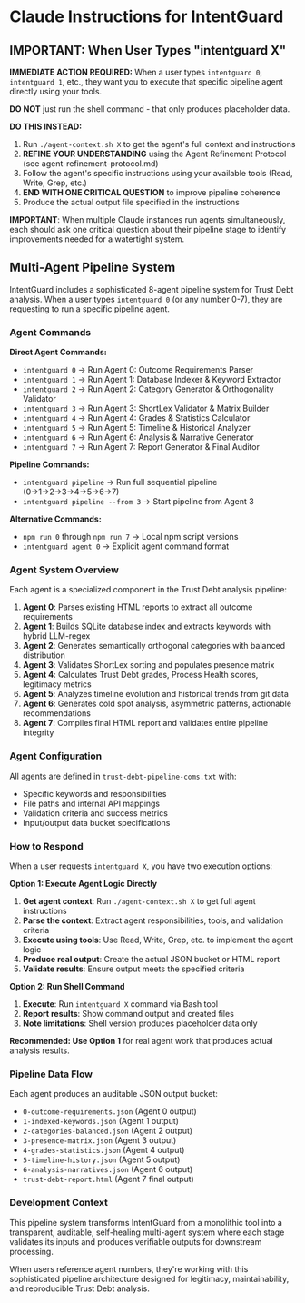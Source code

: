 # Claude Instructions for IntentGuard

## IMPORTANT: When User Types "intentguard X"

**IMMEDIATE ACTION REQUIRED:** When a user types `intentguard 0`, `intentguard 1`, etc., they want you to execute that specific pipeline agent directly using your tools.

**DO NOT** just run the shell command - that only produces placeholder data.

**DO THIS INSTEAD:**
1. Run `./agent-context.sh X` to get the agent's full context and instructions
2. **REFINE YOUR UNDERSTANDING** using the Agent Refinement Protocol (see agent-refinement-protocol.md)
3. Follow the agent's specific instructions using your available tools (Read, Write, Grep, etc.)
4. **END WITH ONE CRITICAL QUESTION** to improve pipeline coherence
5. Produce the actual output file specified in the instructions

**IMPORTANT**: When multiple Claude instances run agents simultaneously, each should ask one critical question about their pipeline stage to identify improvements needed for a watertight system.

## Multi-Agent Pipeline System

IntentGuard includes a sophisticated 8-agent pipeline system for Trust Debt analysis. When a user types `intentguard 0` (or any number 0-7), they are requesting to run a specific pipeline agent.

### Agent Commands

**Direct Agent Commands:**
- `intentguard 0` → Run Agent 0: Outcome Requirements Parser
- `intentguard 1` → Run Agent 1: Database Indexer & Keyword Extractor  
- `intentguard 2` → Run Agent 2: Category Generator & Orthogonality Validator
- `intentguard 3` → Run Agent 3: ShortLex Validator & Matrix Builder
- `intentguard 4` → Run Agent 4: Grades & Statistics Calculator
- `intentguard 5` → Run Agent 5: Timeline & Historical Analyzer
- `intentguard 6` → Run Agent 6: Analysis & Narrative Generator
- `intentguard 7` → Run Agent 7: Report Generator & Final Auditor

**Pipeline Commands:**
- `intentguard pipeline` → Run full sequential pipeline (0→1→2→3→4→5→6→7)
- `intentguard pipeline --from 3` → Start pipeline from Agent 3

**Alternative Commands:**
- `npm run 0` through `npm run 7` → Local npm script versions
- `intentguard agent 0` → Explicit agent command format

### Agent System Overview

Each agent is a specialized component in the Trust Debt analysis pipeline:

1. **Agent 0**: Parses existing HTML reports to extract all outcome requirements
2. **Agent 1**: Builds SQLite database index and extracts keywords with hybrid LLM-regex
3. **Agent 2**: Generates semantically orthogonal categories with balanced distribution
4. **Agent 3**: Validates ShortLex sorting and populates presence matrix
5. **Agent 4**: Calculates Trust Debt grades, Process Health scores, legitimacy metrics
6. **Agent 5**: Analyzes timeline evolution and historical trends from git data
7. **Agent 6**: Generates cold spot analysis, asymmetric patterns, actionable recommendations
8. **Agent 7**: Compiles final HTML report and validates entire pipeline integrity

### Agent Configuration

All agents are defined in `trust-debt-pipeline-coms.txt` with:
- Specific keywords and responsibilities
- File paths and internal API mappings
- Validation criteria and success metrics
- Input/output data bucket specifications

### How to Respond

When a user requests `intentguard X`, you have two execution options:

**Option 1: Execute Agent Logic Directly**
1. **Get agent context**: Run `./agent-context.sh X` to get full agent instructions
2. **Parse the context**: Extract agent responsibilities, tools, and validation criteria
3. **Execute using tools**: Use Read, Write, Grep, etc. to implement the agent logic
4. **Produce real output**: Create the actual JSON bucket or HTML report
5. **Validate results**: Ensure output meets the specified criteria

**Option 2: Run Shell Command** 
1. **Execute**: Run `intentguard X` command via Bash tool
2. **Report results**: Show command output and created files
3. **Note limitations**: Shell version produces placeholder data only

**Recommended: Use Option 1** for real agent work that produces actual analysis results.

### Pipeline Data Flow

Each agent produces an auditable JSON output bucket:
- `0-outcome-requirements.json` (Agent 0 output)
- `1-indexed-keywords.json` (Agent 1 output)
- `2-categories-balanced.json` (Agent 2 output)
- `3-presence-matrix.json` (Agent 3 output)
- `4-grades-statistics.json` (Agent 4 output)
- `5-timeline-history.json` (Agent 5 output)
- `6-analysis-narratives.json` (Agent 6 output)
- `trust-debt-report.html` (Agent 7 final output)

### Development Context

This pipeline system transforms IntentGuard from a monolithic tool into a transparent, auditable, self-healing multi-agent system where each stage validates its inputs and produces verifiable outputs for downstream processing.

When users reference agent numbers, they're working with this sophisticated pipeline architecture designed for legitimacy, maintainability, and reproducible Trust Debt analysis.